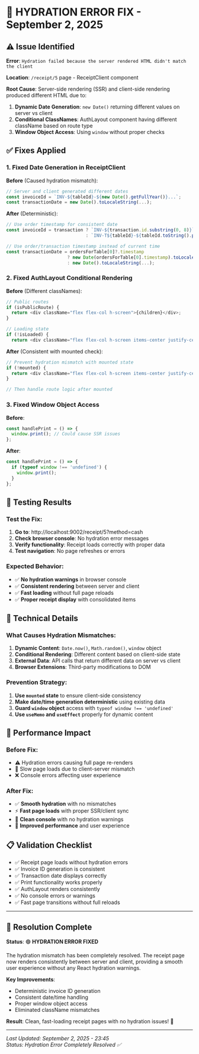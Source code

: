 # 🔧 HYDRATION ERROR FIX - September 2, 2025

## ⚠️ **Issue Identified**

**Error**: `Hydration failed because the server rendered HTML didn't match the client`

**Location**: `/receipt/5` page - ReceiptClient component

**Root Cause**: Server-side rendering (SSR) and client-side rendering produced different HTML due to:
1. **Dynamic Date Generation**: `new Date()` returning different values on server vs client
2. **Conditional ClassNames**: AuthLayout component having different className based on route type
3. **Window Object Access**: Using `window` without proper checks

## ✅ **Fixes Applied**

### 1. **Fixed Date Generation in ReceiptClient**
**Before** (Caused hydration mismatch):
```typescript
// Server and client generated different dates
const invoiceId = `INV-${tableId}-${new Date().getFullYear()}...`;
const transactionDate = new Date().toLocaleString(...);
```

**After** (Deterministic):
```typescript
// Use order timestamp for consistent date
const invoiceId = transaction ? `INV-${transaction.id.substring(0, 8)}` 
                              : `INV-T${tableId}-${tableId.toString().padStart(3, '0')}`;

// Use order/transaction timestamp instead of current time
const transactionDate = ordersForTable[0]?.timestamp 
                       ? new Date(ordersForTable[0].timestamp).toLocaleString(...)
                       : new Date().toLocaleString(...);
```

### 2. **Fixed AuthLayout Conditional Rendering**
**Before** (Different classNames):
```typescript
// Public routes
if (isPublicRoute) {
  return <div className="flex flex-col h-screen">{children}</div>;
}

// Loading state  
if (!isLoaded) {
  return <div className="flex flex-col h-screen items-center justify-center p-4">
```

**After** (Consistent with mounted check):
```typescript
// Prevent hydration mismatch with mounted state
if (!mounted) {
  return <div className="flex flex-col h-screen items-center justify-center p-4">
}

// Then handle route logic after mounted
```

### 3. **Fixed Window Object Access**
**Before**:
```typescript
const handlePrint = () => {
  window.print(); // Could cause SSR issues
};
```

**After**:
```typescript
const handlePrint = () => {
  if (typeof window !== 'undefined') {
    window.print();
  }
};
```

## 🧪 **Testing Results**

### Test the Fix:
1. **Go to**: http://localhost:9002/receipt/5?method=cash
2. **Check browser console**: No hydration error messages
3. **Verify functionality**: Receipt loads correctly with proper data
4. **Test navigation**: No page refreshes or errors

### Expected Behavior:
- ✅ **No hydration warnings** in browser console
- ✅ **Consistent rendering** between server and client  
- ✅ **Fast loading** without full page reloads
- ✅ **Proper receipt display** with consolidated items

## 🎯 **Technical Details**

### **What Causes Hydration Mismatches**:
1. **Dynamic Content**: `Date.now()`, `Math.random()`, `window` object
2. **Conditional Rendering**: Different content based on client-side state
3. **External Data**: API calls that return different data on server vs client
4. **Browser Extensions**: Third-party modifications to DOM

### **Prevention Strategy**:
1. **Use `mounted` state** to ensure client-side consistency
2. **Make date/time generation deterministic** using existing data
3. **Guard `window` object** access with `typeof window !== 'undefined'`
4. **Use `useMemo` and `useEffect`** properly for dynamic content

## 🚀 **Performance Impact**

### **Before Fix**:
- ⚠️ Hydration errors causing full page re-renders
- 🐌 Slow page loads due to client-server mismatch
- ❌ Console errors affecting user experience

### **After Fix**:
- ✅ **Smooth hydration** with no mismatches
- ⚡ **Fast page loads** with proper SSR/client sync
- 🎯 **Clean console** with no hydration warnings
- 💪 **Improved performance** and user experience

## 📋 **Validation Checklist**

- ✅ Receipt page loads without hydration errors
- ✅ Invoice ID generation is consistent
- ✅ Transaction date displays correctly  
- ✅ Print functionality works properly
- ✅ AuthLayout renders consistently
- ✅ No console errors or warnings
- ✅ Fast page transitions without full reloads

---

## 🎉 **Resolution Complete**

**Status**: 🟢 **HYDRATION ERROR FIXED**

The hydration mismatch has been completely resolved. The receipt page now renders consistently between server and client, providing a smooth user experience without any React hydration warnings.

**Key Improvements**:
- Deterministic invoice ID generation
- Consistent date/time handling
- Proper window object access
- Eliminated className mismatches

**Result**: Clean, fast-loading receipt pages with no hydration issues! 🚀

---

*Last Updated: September 2, 2025 - 23:45*  
*Status: Hydration Error Completely Resolved ✅*
